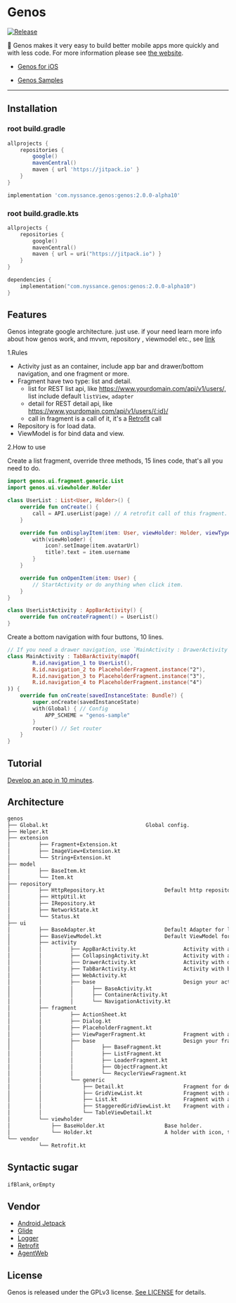 # Genos

[![Release](https://jitpack.io/v/nyssance/genos.svg)](https://jitpack.io/#nyssance/genos)

👊 Genos makes it very easy to build better mobile apps more quickly and with less code.
For more information please see [the website][genos].

- [Genos for iOS](https://github.com/nyssance/GenosSwift)

- [Genos Samples](https://github.com/nyssance/genos-samples)

---

## Installation

### root build.gradle

```groovy
allprojects {
    repositories {
        google()
        mavenCentral()
        maven { url 'https://jitpack.io' }
    }
}
```

```groovy
implementation 'com.nyssance.genos:genos:2.0.0-alpha10'
```

### root build.gradle.kts

```kotlin
allprojects {
    repositories {
        google()
        mavenCentral()
        maven { url = uri("https://jitpack.io") }
    }
}
```

```kotlin
dependencies {
    implementation("com.nyssance.genos:genos:2.0.0-alpha10")
}
```

## Features

Genos integrate google architecture. just use. if your need learn more info about how genos work, and mvvm, repository , viewmodel etc., see [link](https://developer.android.com/topic/libraries/architecture)

1.Rules

- Activity just as an container, include app bar and drawer/bottom navigation, and one fragment or more.
- Fragment have two type: list and detail.
  - list for REST list api, like <https://www.yourdomain.com/api/v1/users/,> list include default `listView`, `adapter`
  - detail for REST detail api, like <https://www.yourdomain,com/api/v1/users/{:id}/>
  - call in fragment is a call of it, it's a [Retrofit] call
- Repository is for load data.
- ViewModel is for bind data and view.

2.How to use

Create a list fragment, override three methods, 15 lines code, that's all you need to do.

```kotlin
import genos.ui.fragment.generic.List
import genos.ui.viewholder.Holder

class UserList : List<User, Holder>() {
    override fun onCreate() {
        call = API.userList(page) // A retrofit call of this fragment.
    }

    override fun onDisplayItem(item: User, viewHolder: Holder, viewType: Int) {
        with(viewHoloder) {
            icon?.setImage(item.avatarUrl)
            title?.text = item.username
        }
    }

    override fun onOpenItem(item: User) {
        // StartActivity or do anything when click item.
    }
}

class UserListActivity : AppBarActivity() {
    override fun onCreateFragment() = UserList()
}
```

Create a bottom navigation with four buttons, 10 lines.

```kotlin
// If you need a drawer navigation, use `MainActivity : DrawerActivity`
class MainActivity : TabBarActivity(mapOf(
        R.id.navigation_1 to UserList(),
        R.id.navigation_2 to PlaceholderFragment.instance("2"),
        R.id.navigation_3 to PlaceholderFragment.instance("3"),
        R.id.navigation_4 to PlaceholderFragment.instance("4")
)) {
    override fun onCreate(savedInstanceState: Bundle?) {
        super.onCreate(savedInstanceState)
        with(Global) { // Config
            APP_SCHEME = "genos-sample"
        }
        router() // Set router
    }
}
```

## Tutorial

[Develop an app in 10 minutes][genos].

## Architecture

```txt
genos
├── Global.kt                               Global config.
├── Helper.kt
├── extension
│         ├── Fragment+Extension.kt
│         ├── ImageView+Extension.kt
│         └── String+Extension.kt
├── model
│         ├── BaseItem.kt
│         └── Item.kt
├── repository
│         ├── HttpRepository.kt                   Default http repository.
│         ├── HttpUtil.kt
│         ├── IRepository.kt
│         ├── NetworkState.kt
│         └── Status.kt
├── ui
│         ├── BaseAdapter.kt                      Default Adapter for list fragment.
│         ├── BaseViewModel.kt                    Default ViewModel for list and detail fragment.
│         ├── activity
│         │         ├── AppBarActivity.kt               Activity with an app bar.
│         │         ├── CollapsingActivity.kt           Activity with a collapsing app bar.
│         │         ├── DrawerActivity.kt               Activity with drawer.
│         │         ├── TabBarActivity.kt               Activity with bottom navigation.
│         │         ├── WebActivity.kt
│         │         ├── base                            Design your activity by extends activity in base.
│         │         │      ├── BaseActivity.kt
│         │         │      ├── ContainerActivity.kt
│         │         │      └── NavigationActivity.kt
│         ├── fragment
│         │         ├── ActionSheet.kt
│         │         ├── Dialog.kt
│         │         ├── PlaceholderFragment.kt
│         │         ├── ViewPagerFragment.kt            Fragment with a view pager.
│         │         ├── base                            Design your fragment by extends fragment in base.
│         │         │         ├── BaseFragment.kt
│         │         │         ├── ListFragment.kt
│         │         │         ├── LoaderFragment.kt
│         │         │         ├── ObjectFragment.kt
│         │         │         └── RecyclerViewFragment.kt
│         │         └── generic
│         │             ├── Detail.kt                   Fragment for detail.
│         │             ├── GridViewList.kt             Fragment with a grid layout, user for grid list.
│         │             ├── List.kt                     Fragment with a linear layout, use for stand list, one item per line.
│         │             ├── StaggeredGridViewList.kt    Fragment with a staggered grid layout, use for waterfall list.
│         │             └── TableViewDetail.kt
│         └── viewholder
│             ├── BaseHolder.kt                   Base holder.
│             └── Holder.kt                       A holder with icon, title, subtitle, accessory.
└── vendor
          └── Retrofit.kt
```

## Syntactic sugar

`ifBlank`, `orEmpty`

## Vendor

- [Android Jetpack](https://developer.android.com/jetpack)
- [Glide](https://github.com/bumptech/glide)
- [Logger](https://github.com/orhanobut/logger)
- [Retrofit]
- [AgentWeb](https://github.com/Justson/AgentWeb)

## License

Genos is released under the GPLv3 license. [See LICENSE](https://github.com/nyssance/genos/blob/main/LICENSE) for details.

[genos]: https://nyssance.github.io/genos/
[Retrofit]: https://square.github.io/retrofit/
[2]: https://search.maven.org/remote_content?g=com.nyssance.genos&a=genos&v=LATEST
[10]: https://developer.android.com/studio/projects/create-project
